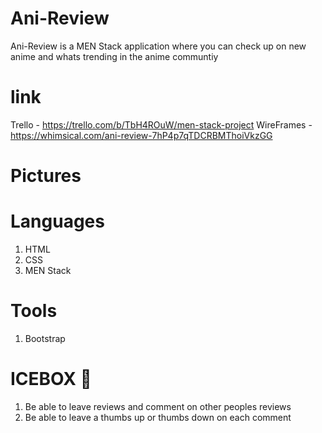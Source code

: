 # Ani-Review
Ani-Review is a MEN Stack application where you can check up on new anime and whats trending in the anime communtiy

# link
Trello - https://trello.com/b/TbH4ROuW/men-stack-project
WireFrames - https://whimsical.com/ani-review-7hP4p7qTDCRBMThoiVkzGG

# Pictures


# Languages
1. HTML
2. CSS
3. MEN Stack

# Tools
1. Bootstrap

# ICEBOX 🧊
1. Be able to leave reviews and comment on other peoples reviews
2. Be able to leave a thumbs up or thumbs down on each comment